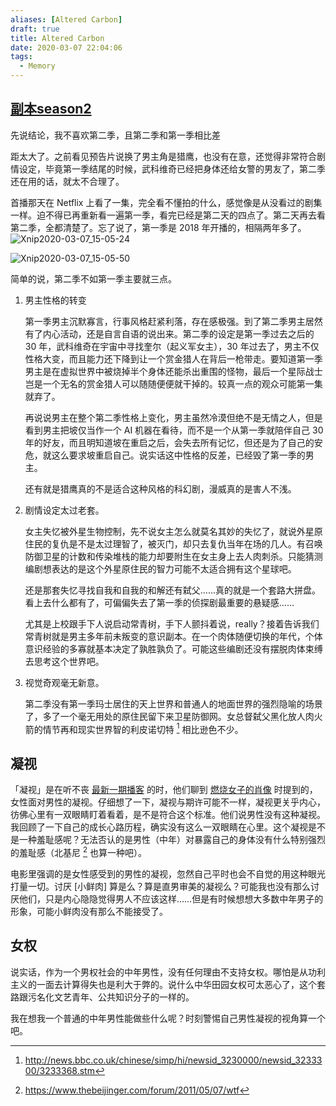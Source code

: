 ```yaml
---
aliases: [Altered Carbon]
draft: true
title: Altered Carbon
date: 2020-03-07 22:04:06
tags:
  - Memory
---
```


## [副本season2](https://movie.douban.com/subject/30284917/)

先说结论，我不喜欢第二季，且第二季和第一季相比差
<!-- more -->
距太大了。之前看见预告片说换了男主角是猎鹰，也没有在意，还觉得非常符合剧情设定，毕竟第一季结尾的时候，武科维奇已经把身体还给女警的男友了，第二季还在用的话，就太不合理了。

首播那天在 Netflix 上看了一集，完全看不懂拍的什么，感觉像是从没看过的剧集一样。迫不得已再重新看一遍第一季，看完已经是第二天的四点了。第二天再去看第二季，全都清楚了。忘了说了，第一季是 2018 年开播的，相隔两年多了。![Xnip2020-03-07_15-05-24](https://txx-1257178398.cos.ap-shanghai.myqcloud.com/070732.jpg)

![Xnip2020-03-07_15-05-50](https://txx-1257178398.cos.ap-shanghai.myqcloud.com/071211.jpg)

简单的说，第二季不如第一季主要就三点。

1. 男主性格的转变

   第一季男主沉默寡言，行事风格赶紧利落，存在感极强。到了第二季男主居然有了内心活动，还是自言自语的说出来。第二季的设定是第一季过去之后的 30 年，武科维奇在宇宙中寻找奎尔（起义军女主），30 年过去了，男主不仅性格大变，而且能力还下降到让一个赏金猎人在背后一枪带走。要知道第一季男主是在虚拟世界中被烧掉半个身体还能杀出重围的怪物，最后一个星际战士岂是一个无名的赏金猎人可以随随便便就干掉的。较真一点的观众可能第一集就弃了。

   再说说男主在整个第二季性格上变化，男主虽然冷漠但绝不是无情之人，但是看到男主把坡仅当作一个 AI 机器在看待，而不是一个从第一季就陪伴自己 30 年的好友，而且明知道坡在重启之后，会失去所有记忆，但还是为了自己的安危，就这么要求坡重启自己。说实话这中性格的反差，已经毁了第一季的男主。

   还有就是猎鹰真的不是适合这种风格的科幻剧，漫威真的是害人不浅。

2. 剧情设定太过老套。

   女主失忆被外星生物控制，先不说女主怎么就莫名其妙的失忆了，就说外星原住民的复仇是不是太过理智了，被灭门，却只去复仇当年在场的几人。有召唤防御卫星的计数和传染堆栈的能力却要附生在女主身上去人肉刺杀。只能猜测编剧想表达的是这个外星原住民的智力可能不太适合拥有这个星球吧。

   还是那套失忆寻找自我和自我的和解还有弑父……真的就是一个套路大拼盘。看上去什么都有了，可偏偏失去了第一季的侦探剧最重要的悬疑感……

   尤其是上校跟手下人说启动常青树，手下人颤抖着说，really？接着告诉我们常青树就是男主多年前未叛变的意识副本。在一个肉体随便切换的年代，个体意识经验的多寡就基本决定了孰胜孰负了。可能这些编剧还没有摆脱肉体束缚去思考这个世界吧。

3. 视觉奇观毫无新意。

   第二季没有第一季玛士居住的天上世界和普通人的地面世界的强烈隐喻的场景了，多了一个毫无用处的原住民留下来卫星防御网。女总督弑父黑化放人肉火箭的情节再和现实世界智的利皮诺切特 [^1] 相比逊色不少。

## 凝视

「凝视」是在听不丧 [最新一期播客](https://open.spotify.com/episode/44QJiNWg5IfdwetARm0N1s) 的时，他们聊到 [燃烧女子的肖像](https://movie.douban.com/subject/30257175/) 时提到的，女性面对男性的凝视。仔细想了一下，凝视与期许可能不一样，凝视更关乎内心，彷佛心里有一双眼睛盯着看着，是不是符合这个标准。他们说男性没有这种凝视。我回顾了一下自己的成长心路历程，确实没有这么一双眼睛在心里。这个凝视是不是一种羞耻感呢？无法否认的是男性（中年）对暴露自己的身体没有什么特别强烈的羞耻感（北基尼 [^2] 也算一种吧）。

电影里强调的是女性感受到的男性的凝视，忽然自己平时也会不自觉的用这种眼光打量一切。讨厌 [小鲜肉] 算是么？算是直男审美的凝视么？可能我也没有那么讨厌他们，只是内心隐隐觉得男人不应该这样……但是有时候想想大多数中年男子的形象，可能小鲜肉没有那么不能接受了。

## 女权

说实话，作为一个男权社会的中年男性，没有任何理由不支持女权。哪怕是从功利主义的一面去计算得失也是利大于弊的。说什么中华田园女权可太恶心了，这个套路跟污名化文艺青年、公共知识分子的一样的。

我在想我一个普通的中年男性能做些什么呢？时刻警惕自己男性凝视的视角算一个吧。

[^1]: http://news.bbc.co.uk/chinese/simp/hi/newsid_3230000/newsid_3233300/3233368.stm
[^2]: https://www.thebeijinger.com/forum/2011/05/07/wtf